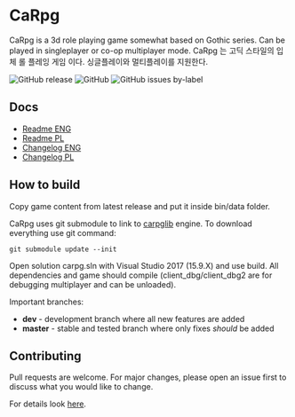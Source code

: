 # CaRpg

CaRpg is a 3d role playing game somewhat based on Gothic series. Can be played in singleplayer or co-op multiplayer mode. CaRpg 는 고딕 스타일의 입체 롤 플레잉 게임 이다. 싱글플레이와 멀티플레이를 지원한다.  

![GitHub release](https://img.shields.io/github/release/Tomash667/carpg.svg) ![GitHub](https://img.shields.io/github/license/Tomash667/carpg.svg) ![GitHub issues by-label](https://img.shields.io/github/issues-raw/Tomash667/carpg/bug.svg?color=red&label=bugs)

## Docs

- [Readme ENG](https://github.com/Tomash667/carpg/blob/master/doc/readme_eng.txt)
- [Readme PL](https://github.com/Tomash667/carpg/blob/master/doc/readme.txt)
- [Changelog ENG](https://github.com/Tomash667/carpg/blob/master/doc/changelog_eng.txt)
- [Changelog PL](https://github.com/Tomash667/carpg/blob/master/doc/changelog.txt)

## How to build

Copy game content from latest release and put it inside bin/data folder.

CaRpg uses git submodule to link to [carpglib](https://github.com/Tomash667/carpglib) engine. To download everything use git command:
```
git submodule update --init
```

Open solution carpg.sln with Visual Studio 2017 (15.9.X) and use build. All dependencies and game should compile (client_dbg/client_dbg2 are for debugging multiplayer and can be unloaded).

Important branches:
- **dev** - development branch where all new features are added
- **master** - stable and tested branch where only fixes *should* be added

## Contributing

Pull requests are welcome. For major changes, please open an issue first to discuss what you would like to change. 

For details look [here](https://github.com/Tomash667/carpg/blob/dev/CONTRIBUTING.md).
